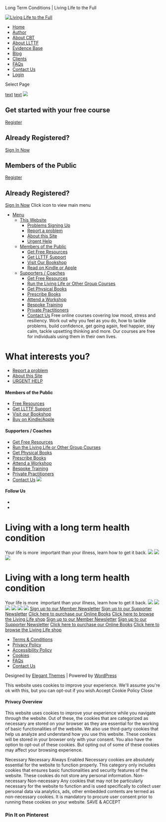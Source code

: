 
Long Term Conditions | Living Life to the Full
 
[![Living Life to the Full](https://llttf.com/wp-content/uploads/LLTTF-logo-2018-240x160.jpg)](https://llttf.com/)
* [Home](https://llttf.com/)
* [Author](https://llttf.com/author/)
* [About CBT](https://llttf.com/about-cbt/)
* [About LLTTF](https://llttf.com/about-llttf/)
* [Evidence Base](https://llttf.com/evidence/)
* [Blog](https://llttf.com/blog/)
* [Clients](https://llttf.com/clients/)
* [FAQs](https://llttf.com/faqs/)
* [Contact Us](https://llttf.com/contact/)
* [Login](https://courses.llttf.com/user/login)
 
Select Page
  
 
 
 
[text](https://www.weeatelephants.com/)
[text](https://www.llttfyp.com/)
![](https://llttf.com/wp-content/uploads/mobilebanner.png)
## Get started with your free course
[Register](https://courses.llttf.com/user/register)
## Already Registered?
[Sign In Now](https://courses.llttf.com/user/login)
## Members of the Public
[Register](https://courses.llttf.com/user/register)
## Already Registered?
[Sign In Now](https://courses.llttf.com/user/login)
Click icon to view main menu
* [Menu](#)
	+ [This Website](#)
		- [Problems Signing Up](https://llttf.com/problems-signing-up/)
		- [Report a problem](mailto:errors@llttf.com)
		- [About this Site](https://llttf.com/about-this-site/)
		- [Urgent Help](https://llttf.com/urgent-help/)
	+ [Members of the Public](#)
		- [Get Free Resources](https://llttf.com/resources/)
		- [Get LLTTF Support](https://llttf.com/get-llttf-support/)
		- [Visit Our Bookshop](https://store.llttf.com/)
		- [Read on Kindle or Apple](https://llttf.com/ebooks/)
	+ [Supporters / Coaches](#)
		- [Get Free Resources](https://llttf.com/resources/)
		- [Run the Living Life or Other Group Courses](https://store.llttf.com/product-category/supporter-resources/)
		- [Get Physical Books](https://store.llttf.com/)
		- [Prescribe Books](https://fiveareas.com/ebooks/)
		- [Attend a Workshop](https://llttf.com/training/)
		- [Bespoke Training](https://store.llttf.com/product-category/service-leads/)
		- [Private Practitioners](https://www.fiveareas.com/private-practitioners/)
		- [Contact Us](https://llttf.com/contact/)
Free online courses covering low mood, stress and resiliency. Work out why you feel as you do, how to tackle problems, build confidence, get going again, feel happier, stay calm, tackle upsetting thinking and more. Our courses are free for individuals using them in their own lives.
## 
# What interests you?
* [Report a problem](https://support.fiveareas.com/)
* [About this Site](https://llttf.com/about-this-site/)
* [URGENT HELP](https://llttf.com/urgent-help/)
#### Members of the Public
* [Free Resources](https://llttf.com/resources/)
* [Get LLTTF Support](https://llttf.com/get-llttf-support/)
* [Visit our Bookshop](https://store.llttf.com/)
* [Buy on Kindle/Apple](https://llttf.com/ebooks/)
#### Supporters / Coaches
* [Get Free Resources](https://llttf.com/resources/)
* [Run the Living Life or Other Group Courses](https://store.llttf.com/product-category/supporter-resources/)
* [Get Physical Books](https://store.llttf.com/)
* [Prescribe Books](https://fiveareas.com/ebooks/)
* [Attend a Workshop](https://llttf.com/training/)
* [Bespoke Training](https://store.llttf.com/product-category/service-leads/)
* [Private Practitioners](https://www.fiveareas.com/private-practitioners/)
* [Contact Us](https://llttf.com/contact/)
![](https://llttf.com/wp-content/uploads/flowRoot4207.png)
#### Follow Us
* 
* 
# Living with a long term health condition
Your life is more  important than your illness, learn how to get it back.
[![](https://llttf.com/wp-content/uploads/chronicpain.png)](https://llttf.com/home/long-term-conditions/llttf-for-chronic-pain-2/)
[![](https://llttf.com/wp-content/uploads/diabetes.png)](https://llttf.com/home/living-life-to-the-full-series/llttf-for-diabetes/)
[![](https://llttf.com/wp-content/uploads/reclaim-1.png)](https://llttf.com/home/long-term-conditions/reclaim-your-life/)
# Living with a long term health condition
Your life is more  important than your illness, learn how to get it back.
[![](https://llttf.com/wp-content/uploads/ipadllttfchronic.png)](https://llttf.com/home/long-term-conditions/llttf-for-chronic-pain-2/)
[![](https://llttf.com/wp-content/uploads/ipadllttfdiabetes.png)](https://llttf.com/home/living-life-to-the-full-series/llttf-for-diabetes/)
[![](https://llttf.com/wp-content/uploads/ipadreclaim.png)](https://llttf.com/home/long-term-conditions/reclaim-your-life/)
![](https://llttf.com/wp-content/uploads/ipadllttfstroke.png)
![](https://llttf.com/wp-content/uploads/ipadllttfCOPD.png)
![](https://llttf.com/wp-content/uploads/ipadllttfCHD.png)
[Sign up to our Member Newsletter](https://visitor.r20.constantcontact.com/d.jsp?llr=r7smyscab&p=oi&m=1102288669585&sit=ufpnlsudb&f=0c7a8fa4-e959-4dfa-9b74-d6db7c02ad95)
[Sign up to our Supporter Newsletter](https://visitor.r20.constantcontact.com/d.jsp?llr=r7smyscab&p=oi&m=1102288669585&sit=ufpnlsudb&f=e32a82b9-d5cb-4ef7-b0bb-a0a4ee81d185)
[Click here to purchase our Online Books](https://llttf.com/ebooks/)
[Click here to browse the Living Life shop](https://www.llttf.com/shop)
[Sign up to our Member Newsletter](https://visitor.r20.constantcontact.com/d.jsp?llr=r7smyscab&p=oi&m=1102288669585&sit=ufpnlsudb&f=0c7a8fa4-e959-4dfa-9b74-d6db7c02ad95)
[Sign up to our Supporter Newsletter](https://visitor.r20.constantcontact.com/d.jsp?llr=r7smyscab&p=oi&m=1102288669585&sit=ufpnlsudb&f=e32a82b9-d5cb-4ef7-b0bb-a0a4ee81d185)
[Click here to purchase our Online Books](https://www.amazon.co.uk/s/ref=sr_nr_p_n_binding_browse-b_mrr_2?rh=n%3A266239%2Cp_27%3ADr+Chris+Williams%2Cp_n_binding_browse-bin%3A368165031&bbn=266239&sort=relevancerank%2F&ie=UTF8&qid=1373909386&rnid=492562011)
[Click here to browse the Living Life shop](https://www.llttf.com/shop)
 
* [Terms & Conditions](https://llttf.com/terms/)
* [Privacy Policy](https://llttf.com/privacy/)
* [Accessibility Policy](https://llttf.com/access/)
* [Cookies](https://llttf.com/cookies/)
* [FAQs](https://llttf.com/faqs/)
* [Contact Us](https://llttf.com/contact/)
 
Designed by [Elegant Themes](https://www.elegantthemes.com "Premium WordPress Themes") | Powered by [WordPress](https://www.wordpress.org)
 
This website uses cookies to improve your experience. We'll assume you're ok with this, but you can opt-out if you wish.Accept Cookie Policy
Close
#### Privacy Overview
 
This website uses cookies to improve your experience while you navigate through the website. Out of these, the cookies that are categorized as necessary are stored on your browser as they are essential for the working of basic functionalities of the website. We also use third-party cookies that help us analyze and understand how you use this website. These cookies will be stored in your browser only with your consent. You also have the option to opt-out of these cookies. But opting out of some of these cookies may affect your browsing experience.
 
Necessary
Necessary
Always Enabled
 Necessary cookies are absolutely essential for the website to function properly. This category only includes cookies that ensures basic functionalities and security features of the website. These cookies do not store any personal information. 
Non-necessary
Non-necessary
 Any cookies that may not be particularly necessary for the website to function and is used specifically to collect user personal data via analytics, ads, other embedded contents are termed as non-necessary cookies. It is mandatory to procure user consent prior to running these cookies on your website. 
SAVE & ACCEPT
### Pin It on Pinterest
